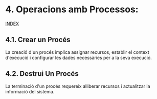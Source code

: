 # 4. Operacions amb Processos:
[INDEX](00_Introduccio.md)
## 4.1. Crear un Procés
La creació d'un procés implica assignar recursos, establir el context d'execució i configurar les dades necessàries per a la seva execució.
## 4.2. Destrui Un Procés
La terminació d'un procés requereix alliberar recursos i actualitzar la informació del sistema.
